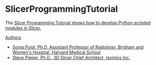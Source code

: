# SlicerProgrammingTutorial

The <a href="https://github.com/spujol/SlicerProgrammingTutorial/blob/master/Slicer5_ProgrammingTutorial_SoniaPujol-StevePieper.pdf" target="_blank"> Slicer Programming Tutorial shows how to develop Python scripted modules in Slicer. 

Authors
* Sonia Pujol, Ph.D, Assistant Professor of Radiology, Brigham and Women's Hospital, Harvard Medical School
* Steve Pieper, Ph.D., 3D Slicer Chief Architect, Isomics Inc.

